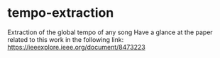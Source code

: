 # tempo-extraction
Extraction of the global tempo of any song
Have a glance at the paper related to this work in the following link:
https://ieeexplore.ieee.org/document/8473223
